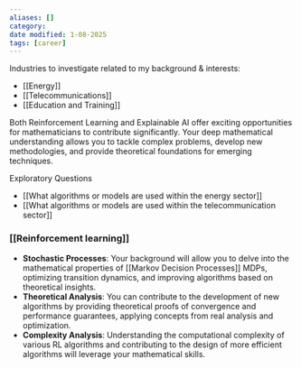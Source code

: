 ```yaml
---
aliases: []
category:
date modified: 1-08-2025
tags: [career]
---
```

Industries to investigate related to my background & interests:
- [[Energy]]
- [[Telecommunications]]
- [[Education and Training]]

Both Reinforcement Learning and Explainable AI offer exciting opportunities for mathematicians to contribute significantly. Your deep mathematical understanding allows you to tackle complex problems, develop new methodologies, and provide theoretical foundations for emerging techniques.

Exploratory Questions
- [[What algorithms or models are used within the energy sector]]
- [[What algorithms or models are used within the telecommunication sector]]

### [[Reinforcement learning]]

- **Stochastic Processes**: Your background will allow you to delve into the mathematical properties of [[Markov Decision Processes]] MDPs, optimizing transition dynamics, and improving algorithms based on theoretical insights.
- **Theoretical Analysis**: You can contribute to the development of new algorithms by providing theoretical proofs of convergence and performance guarantees, applying concepts from real analysis and optimization.
- **Complexity Analysis**: Understanding the computational complexity of various RL algorithms and contributing to the design of more efficient algorithms will leverage your mathematical skills.


